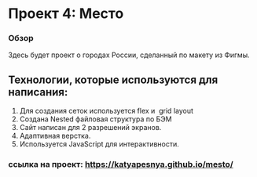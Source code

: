 # Проект 4: Место

### Обзор
Здесь будет проект о городах России, сделанный по макету из Фигмы.

## Технологии, которые используются для написания: 
1. Для создания сеток используется flex и  grid layout
2. Создана Nested файловая структура по БЭМ
3. Сайт написан для 2 разрешений экранов.
4. Адаптивная верстка.
5. Используется JavaScript для интерактивности.

### ссылка на проект: https://katyapesnya.github.io/mesto/